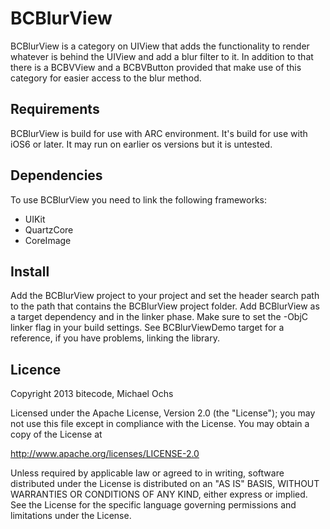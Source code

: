 # BCBlurView

BCBlurView is a category on UIView that adds the functionality to render whatever is behind the UIView and add a blur filter to it.
In addition to that there is a BCBVView and a BCBVButton provided that make use of this category for easier access to the blur method.


## Requirements

BCBlurView is build for use with ARC environment.
It's build for use with iOS6 or later. It may run on earlier os versions but it is untested.


## Dependencies

To use BCBlurView you need to link the following frameworks:
- UIKit
- QuartzCore
- CoreImage


## Install

Add the BCBlurView project to your project and set the header search path to the path that contains the BCBlurView project folder.
Add BCBlurView as a target dependency and in the linker phase.
Make sure to set the -ObjC linker flag in your build settings.
See BCBlurViewDemo target for a reference, if you have problems, linking the library.


## Licence

Copyright 2013 bitecode, Michael Ochs

Licensed under the Apache License, Version 2.0 (the "License");
you may not use this file except in compliance with the License.
You may obtain a copy of the License at

http://www.apache.org/licenses/LICENSE-2.0

Unless required by applicable law or agreed to in writing, software
distributed under the License is distributed on an "AS IS" BASIS,
WITHOUT WARRANTIES OR CONDITIONS OF ANY KIND, either express or implied.
See the License for the specific language governing permissions and
limitations under the License.

